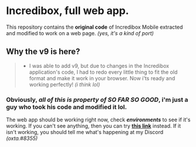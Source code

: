 # Incredibox, full web app.
This repository contains the **original code** of Incredibox Mobile extracted and modified to work on a web page. _(yes, it's a kind of port)_
## Why the v9 is here?
> - I was able to add v9, but due to changes in the Incredibox application's code, I had to redo every little thing to fit the old format and make it work in your browser. Now i'ts ready and working perfectly! _(i think lol)_
### Obviously, ***all of this is property of SO FAR SO GOOD***, i'm just a guy who took his code and modified it lol.
The web app should be working right now, check ***environments*** to see if it's working. If you can't see anything, then you can try **[this link](https://oxtaa.github.io/incredibox)** instead. If it isn't working, you should tell me what's happening at my Discord _(oxta.#8355)_
